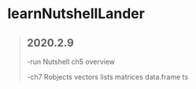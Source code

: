 # learnNutshellLander
>## 2020.2.9
>-run Nutshell ch5 overview
>
>-ch7 Robjects vectors lists matrices data.frame ts
